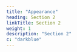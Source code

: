 ```yaml
---
title: "Appearance"
heading: Section 2
linkTitle: Section 2
weight: 1
description: "Section 2"
c: "darkblue"
---
```


